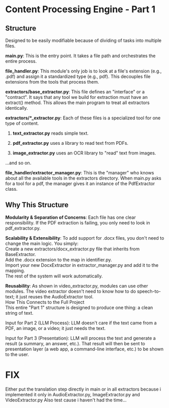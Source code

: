 # Content Processing Engine - Part 1

## Structure 
Designed to be easily modifiable because of dividing of tasks into multiple files. <br>

**main.py**: This is the entry point. It takes a file path and orchestrates the entire process.<br>

**file_handler.py**: This module's only job is to look at a file's extension (e.g., .pdf) and assign it a standardized type (e.g., pdf). This decouples file extensions from the tools that process them.<br>

**extractors/base_extractor.py**: This file defines an "interface" or a "contract". It says that any tool we build for extraction must have an extract() method. This allows the main program to treat all extractors identically.<br>

**extractors/*_extractor.py**: Each of these files is a specialized tool for one type of content.<br>

1. **text_extractor.py** reads simple text.<br>

2. **pdf_extractor.py** uses a library to read text from PDFs.<br>

3. **image_extractor.py** uses an OCR library to "read" text from images.<br>

...and so on.<br>

**file_handler/extractor_manager.py**: This is the "manager" who knows about all the available tools in the extractors directory. When main.py asks for a tool for a pdf, the manager gives it an instance of the PdfExtractor class.<br>

## Why This Structure 
**Modularity & Separation of Concerns**: Each file has one clear responsibility. If the PDF extraction is failing, you only need to look in pdf_extractor.py.<br>

**Scalability & Extensibility**: To add support for .docx files, you don't need to change the main logic. You simply:<br>
Create a new extractors/docx_extractor.py file that inherits from BaseExtractor.<br>
Add the .docx extension to the map in identifier.py.<br>
Import your new DocxExtractor in extractor_manager.py and add it to the mapping.<br>
The rest of the system will work automatically.<br>

**Reusability**: As shown in video_extractor.py, modules can use other modules. The video extractor doesn't need to know how to do speech-to-text; it just reuses the AudioExtractor tool.<br>
How This Connects to the Full Project<br>
This entire "Part 1" structure is designed to produce one thing: a clean string of text.<br>




Input for Part 2 (LLM Process): LLM doesn't care if the text came from a PDF, an image, or a video; it just needs the text.<br>

Input for Part 3 (Presentation): LLM will process the text and generate a result (a summary, an answer, etc.). That result will then be sent to  presentation layer (a web app, a command-line interface, etc.) to be shown to the user.<br>



# FIX
Either put the translation step directly in main or in all extractors because i implemented it only in AudioExtractor.py, ImageExtractor.py and VideoExtractor.py
Also test cause i haven't had the time...

